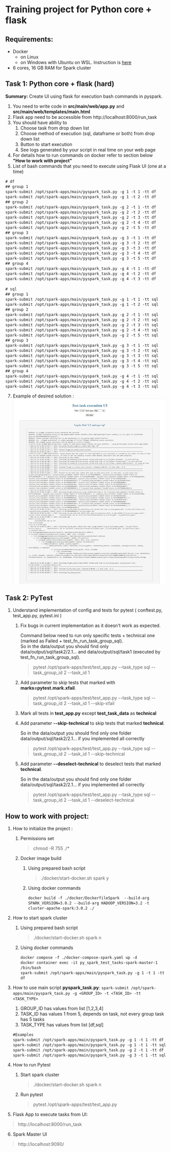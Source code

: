 # Training project for Python core + flask

## Requirements:
* Docker 
  * on Linux 
  * on Windows with Ubuntu on WSL. Instruction is [here](https://ubuntu.com/tutorials/install-ubuntu-on-wsl2-on-windows-11-with-gui-support#1-overview) 
* 6 cores, 16 GB RAM for Spark cluster 
 
## Task 1: Python core + flask (hard)
**Summary:** Create UI using flask for execution bash commands in pyspark.

1. You need to write code in **src/main/web/app.py** and **src/main/web/templates/main.html**
2. Flask app need to be accessible from http://localhost:8000/run_task
3. You should have ability to
   1. Choose task from drop down list
   2. Choose method of execution (sql, dataframe or both) from drop down list
   3. Button to start execution
   4. See logs generated by your script in real time on your web page
4. For details how to run commands on docker refer to section below **"How to work with project"**
5. List of bash commands that you need to execute using Flask UI (one at a time)
```
# df
## group 1
spark-submit /opt/spark-apps/main/pyspark_task.py -g 1 -t 1 -tt df
spark-submit /opt/spark-apps/main/pyspark_task.py -g 1 -t 2 -tt df
## group 2    
spark-submit /opt/spark-apps/main/pyspark_task.py -g 2 -t 1 -tt df
spark-submit /opt/spark-apps/main/pyspark_task.py -g 2 -t 2 -tt df
spark-submit /opt/spark-apps/main/pyspark_task.py -g 2 -t 3 -tt df
spark-submit /opt/spark-apps/main/pyspark_task.py -g 2 -t 4 -tt df
spark-submit /opt/spark-apps/main/pyspark_task.py -g 2 -t 5 -tt df
## group 3
spark-submit /opt/spark-apps/main/pyspark_task.py -g 3 -t 1 -tt df      
spark-submit /opt/spark-apps/main/pyspark_task.py -g 3 -t 2 -tt df
spark-submit /opt/spark-apps/main/pyspark_task.py -g 3 -t 3 -tt df
spark-submit /opt/spark-apps/main/pyspark_task.py -g 3 -t 4 -tt df
spark-submit /opt/spark-apps/main/pyspark_task.py -g 3 -t 5 -tt df
## group 4
spark-submit /opt/spark-apps/main/pyspark_task.py -g 4 -t 1 -tt df
spark-submit /opt/spark-apps/main/pyspark_task.py -g 4 -t 2 -tt df
spark-submit /opt/spark-apps/main/pyspark_task.py -g 4 -t 3 -tt df

# sql
## group 1
spark-submit /opt/spark-apps/main/pyspark_task.py -g 1 -t 1 -tt sql
spark-submit /opt/spark-apps/main/pyspark_task.py -g 1 -t 2 -tt sql
## group 2    
spark-submit /opt/spark-apps/main/pyspark_task.py -g 2 -t 1 -tt sql
spark-submit /opt/spark-apps/main/pyspark_task.py -g 2 -t 2 -tt sql
spark-submit /opt/spark-apps/main/pyspark_task.py -g 2 -t 3 -tt sql
spark-submit /opt/spark-apps/main/pyspark_task.py -g 2 -t 4 -tt sql
spark-submit /opt/spark-apps/main/pyspark_task.py -g 2 -t 5 -tt sql
## group 3
spark-submit /opt/spark-apps/main/pyspark_task.py -g 3 -t 1 -tt sql      
spark-submit /opt/spark-apps/main/pyspark_task.py -g 3 -t 2 -tt sql
spark-submit /opt/spark-apps/main/pyspark_task.py -g 3 -t 3 -tt sql
spark-submit /opt/spark-apps/main/pyspark_task.py -g 3 -t 4 -tt sql
spark-submit /opt/spark-apps/main/pyspark_task.py -g 3 -t 5 -tt sql
## group 4
spark-submit /opt/spark-apps/main/pyspark_task.py -g 4 -t 1 -tt sql
spark-submit /opt/spark-apps/main/pyspark_task.py -g 4 -t 2 -tt sql
spark-submit /opt/spark-apps/main/pyspark_task.py -g 4 -t 3 -tt sql   
```
7. Example of desired solution :
![Flask_UI.JPG](images/Flask_UI.JPG)   

## Task 2: PyTest
1. Understand implementation of config and tests for pytest ( conftest.py, test_app.py, pytest.ini )
    1. Fix bugs in current implementation as it doesn't work as expected.

       Command below need to run only specific tests + technical one (marked as Failed + test_fn_run_task_group_sql).        
       So in the data/output you should find only data/output/sql/task2/2.1... and data/output/sql/task1 (executed by test_fn_run_task_group_sql).
       > pytest /opt/spark-apps/test/test_app.py --task_type sql --task_group_id 2 --task_id 1
    2. Add parameter to skip tests that marked with **marks=pytest.mark.xfail**.
       > pytest /opt/spark-apps/test/test_app.py --task_type sql --task_group_id 2 --task_id 1 --skip-xfail
    3. Mark all tests in **test_app.py** except **test_task_data** as **technical**
    4. Add parameter **--skip-technical** to skip tests that marked **technical**.

       So in the data/output you should find only one folder data/output/sql/task2/2.1... if you implemented all correctly
       > pytest /opt/spark-apps/test/test_app.py --task_type sql --task_group_id 2 --task_id 1 --skip-technical
    5. Add parameter **--deselect-technical** to deselect tests that marked **technical**.

       So in the data/output you should find only one folder data/output/sql/task2/2.1... if you implemented all correctly
       > pytest /opt/spark-apps/test/test_app.py --task_type sql --task_group_id 2 --task_id 1 --deselect-technical


## How to work with project:
1. How to initialize the project :
    1. Permissions set 
       > chmod -R 755 ./*
    2. Docker image build
        1. Using prepared bash script
           > ./docker/start-docker.sh spark y

        2. Using docker commands
           ``` 
           docker build -f ./docker/DockerfileSpark  --build-arg SPARK_VERSION=3.0.2 --build-arg HADOOP_VERSION=3.2 -t cluster-apache-spark:3.0.2 ./                  
           ```     

2. How to start spark cluster
    1. Using prepared bash script
       > ./docker/start-docker.sh spark n
    2. Using docker commands
       ```
       docker compose -f ./docker-compose-spark.yaml up -d
       docker container exec -it py_spark_test_tasks-spark-master-1 /bin/bash       
       spark-submit /opt/spark-apps/main/pyspark_task.py -g 1 -t 1 -tt df
       ```

3. How to use main script **pyspark_task.py**:
    ``` spark-submit /opt/spark-apps/main/pyspark_task.py -g <GROUP_ID> -t <TASK_ID> -tt <TASK_TYPE> ```
    1. GROUP_ID has values from list [1,2,3,4]
    2. TASK_ID has values 1 from 5, depends on task, not every group task has 5 tasks
    3. TASK_TYPE has values from list [df,sql]
    
    ```
    #Examples
    spark-submit /opt/spark-apps/main/pyspark_task.py -g 1 -t 1 -tt df
    spark-submit /opt/spark-apps/main/pyspark_task.py -g 1 -t 1 -tt sql   
    spark-submit /opt/spark-apps/main/pyspark_task.py -g 2 -t 1 -tt df
    spark-submit /opt/spark-apps/main/pyspark_task.py -g 3 -t 1 -tt sql   
    ``` 
4. How to run Pytest
   1. Start spark cluster
      > ./docker/start-docker.sh spark n
   2. Run pytest    
      > pytest /opt/spark-apps/test/test_app.py
5. Flask App to execute tasks from UI:
> http://localhost:8000/run_task
6. Spark Master UI
> http://localhost:9090/